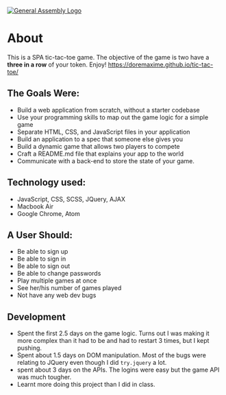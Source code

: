 
[![General Assembly Logo](https://camo.githubusercontent.com/1a91b05b8f4d44b5bbfb83abac2b0996d8e26c92/687474703a2f2f692e696d6775722e636f6d2f6b6538555354712e706e67)](https://generalassemb.ly/education/web-development-immersive)


# About

This is a SPA tic-tac-toe game. The objective of the game is two have a **three in a row** of your token.
Enjoy! https://doremaxime.github.io/tic-tac-toe/

## The Goals Were:

-   Build a web application from scratch, without a starter codebase
-   Use your programming skills to map out the game logic for a simple game
-   Separate HTML, CSS, and JavaScript files in your application
-   Build an application to a spec that someone else gives you
-   Build a dynamic game that allows two players to compete
-   Craft a README.md file that explains your app to the world
-   Communicate with a back-end to store the state of your game.

## Technology used:

-   JavaScript, CSS, SCSS, JQuery, AJAX
-   Macbook Air
-   Google Chrome, Atom

## A User Should:

-   Be able to sign up
-   Be able to sign in
-   Be able to sign out
-   Be able to change passwords
-   Play multiple games at once
-   See her/his number of games played
-   Not have any web dev bugs

## Development

-   Spent the first 2.5 days on the game logic. Turns out I was making it more complex than it had to be and had to restart 3 times, but I kept pushing.
-   Spent about 1.5 days on DOM manipulation. Most of the bugs were relating to JQuery even though I did `try.jquery` a lot.
-   spent about 3 days on the APIs. The logins were easy but the game API was much tougher.
-   Learnt more doing this project than I did in class.
